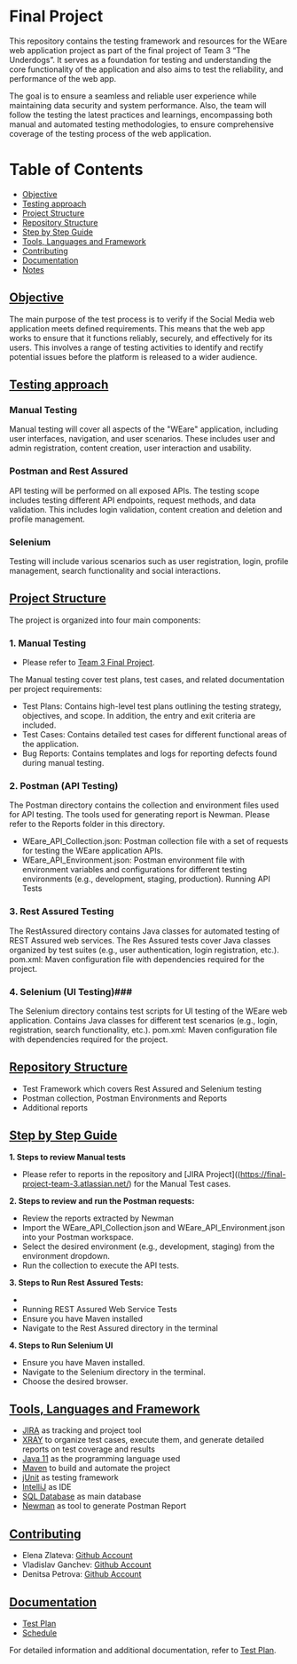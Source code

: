 # Final Project 

This repository contains the testing framework and resources for the WEare web application project as part of the final project of Team 3 “The Underdogs”. It serves as a foundation for testing and understanding the core functionality of the application and also aims to test the reliability, and performance of the web app. 

The goal is to ensure a seamless and reliable user experience while maintaining data security and system performance. Also, the team will follow the testing the latest practices and learnings, encompassing both manual and automated testing methodologies, to ensure comprehensive coverage of the testing process of the web application. 

# Table of Contents
- [Objective](#objective)
- [Testing approach](#testing)
- [Project Structure](#structure)
- [Repository Structure](#repository)
- [Step by Step Guide](#step-by-step-guide)
- [Tools, Languages and Framework](#tools-languages-framework)
- [Contributing](#contributing)
- [Documentation](#documentation)
- [Notes](#notes)

## [Objective](#objective)

The main purpose of the test process is to verify if the Social Media web application meets defined requirements. This means that the web app works to ensure that it functions reliably, securely, and effectively for its users. This involves a range of testing activities to identify and rectify potential issues before the platform is released to a wider audience.

## [Testing approach](#testing)

### Manual Testing ###

Manual testing will cover all aspects of the "WEare" application, including user interfaces, navigation, and user scenarios. These includes user and admin registration, content creation, user interaction and usability.

### Postman and Rest Assured ###

API testing will be performed on all exposed APIs. The testing scope includes testing different API endpoints, request methods, and data validation. 
This includes login validation, content creation and deletion and profile management. 

### Selenium ### 

Testing will include various scenarios such as user registration, login, profile management, search functionality and social interactions. 


## [Project Structure](#structure)

The project is organized into four main components:

### 1. Manual Testing ### 
   - Please refer to [Team 3 Final Project](https://final-project-team-3.atlassian.net/).

The Manual testing cover test plans, test cases, and related documentation per project requirements: 

- Test Plans: Contains high-level test plans outlining the testing strategy, objectives, and scope. In addition, the entry and exit criteria are included. 
- Test Cases: Contains detailed test cases for different functional areas of the application.
- Bug Reports: Contains templates and logs for reporting defects found during manual testing.

### 2. Postman (API Testing) ###  

The Postman directory contains the collection and environment files used for API testing. The tools used for generating report is Newman. Please refer to the Reports folder in this directory. 

- WEare_API_Collection.json: Postman collection file with a set of requests for testing the WEare application APIs.
- WEare_API_Environment.json: Postman environment file with environment variables and configurations for different testing environments (e.g., development, staging, production).
Running API Tests

### 3. Rest Assured Testing ###

The RestAssured directory contains Java classes for automated testing of REST Assured web services.
The Res Assured tests cover Java classes organized by test suites (e.g., user authentication, login registration, etc.).
pom.xml: Maven configuration file with dependencies required for the project.

### 4. Selenium (UI Testing)###

The Selenium directory contains test scripts for UI testing of the WEare web application.
Contains Java classes for different test scenarios (e.g., login, registration, search functionality, etc.).
pom.xml: Maven configuration file with dependencies required for the project.

## [Repository Structure](#repository)

- Test Framework which covers Rest Assured and Selenium testing
- Postman collection, Postman Environments and Reports
- Additional reports
  

## [Step by Step Guide](#step-by-step-guide)


**1. Steps to review Manual tests** 
- Please refer to reports in the repository and [JIRA Project]((https://final-project-team-3.atlassian.net/) for the Manual Test cases.


**2. Steps to review and run the Postman requests:** 

- Review the reports extracted by Newman
- Import the WEare_API_Collection.json and WEare_API_Environment.json into your Postman workspace.
- Select the desired environment (e.g., development, staging) from the environment dropdown.
- Run the collection to execute the API tests.


**3. Steps to Run Rest Assured Tests:** 

-
- Running REST Assured Web Service Tests
- Ensure you have Maven installed
- Navigate to the Rest Assured directory in the terminal


**4. Steps to Run Selenium UI**
- Ensure you have Maven installed.
- Navigate to the Selenium directory in the terminal.
- Choose the desired browser.

## [Tools, Languages and Framework](#tools-languages-framework)

- [JIRA](https://www.atlassian.com/software/jira) as tracking and project tool
- [XRAY](https://www.getxray.app/) to organize test cases, execute them, and generate detailed reports on test coverage and results
- [Java 11](https://www.java.com/en/) as the programming language used
- [Maven](https://maven.apache.org/) to build and automate the project
- [jUnit](https://junit.org/junit5/) as testing framework
- [IntelliJ](https://www.jetbrains.com/idea/) as IDE
- [SQL Database](https://www.freemysqlhosting.net/) as main database
- [Newman](https://github.com/postmanlabs/newman) as tool to generate Postman Report
  

## [Contributing](#contributing)
- Elena Zlateva: [Github Account](https://github.com/ElenaZlatevaNikolova) 
- Vladislav Ganchev: [Github Account](https://github.com/vladislavganchev)
- Denitsa Petrova: [Github Account](https://github.com/DenitsaN)


## [Documentation](#documentation)

- [Test Plan](https://drive.google.com/file/d/1oaedFnsmgLDLy7daQjimDlIxz8AA_KEk/view?usp=sharing)
- [Schedule](https://docs.google.com/spreadsheets/d/1-omMXMc-DQ2R_o4HFXL12XjSKpMbJrMLg-gz9B9eyyE/edit?usp=sharing)


For detailed information and additional documentation, refer to [Test Plan](https://drive.google.com/file/d/1oaedFnsmgLDLy7daQjimDlIxz8AA_KEk/view?usp=sharing).


